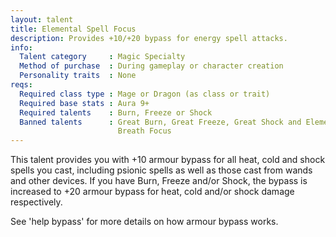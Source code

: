 ```yaml
---
layout: talent
title: Elemental Spell Focus
description: Provides +10/+20 bypass for energy spell attacks.
info:
  Talent category     : Magic Specialty
  Method of purchase  : During gameplay or character creation
  Personality traits  : None
reqs:
  Required class type : Mage or Dragon (as class or trait)
  Required base stats : Aura 9+
  Required talents    : Burn, Freeze or Shock
  Banned talents      : Great Burn, Great Freeze, Great Shock and Elemental
                        Breath Focus
---
```


This talent provides you with +10 armour bypass for all heat, cold and shock spells you cast, including psionic spells as well as those cast from wands and other devices. If you have Burn, Freeze and/or Shock, the bypass is increased to +20 armour bypass for heat, cold and/or shock damage respectively.

See 'help bypass' for more details on how armour bypass works.